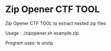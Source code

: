 # Zip Opener CTF TOOL
Zip Opener CTF TOOL
to extract nested zip files

Usage : ./zipopener.sh example.zip

Program uses:
ls
unzip
